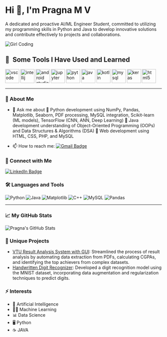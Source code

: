 # Hi 👋, I'm Pragna M V

A dedicated and proactive AI/ML Engineer Student, committed to utilizing my programming skills in Python and Java to develop innovative solutions and contribute effectively to projects and collaborations.


![Girl Coding](https://thumbs.dreamstime.com/b/girl-coding-web-page-girl-coding-web-page-listening-to-music-night-253185016.jpg)
<h2> 🚀 &nbsp;Some Tools I Have Used and Learned</h2>
<p align="left">
<img src="https://cdn.jsdelivr.net/gh/devicons/devicon/icons/vscode/vscode-original.svg" alt="vscode" width="45" height="45"/>
<img src="https://cdn.jsdelivr.net/gh/devicons/devicon/icons/intellij/intellij-original.svg" alt="intellij" width="45" height="45"/>
<img src="https://cdn.jsdelivr.net/gh/devicons/devicon/icons/androidstudio/androidstudio-original.svg" alt="android studio" width="45" height="45"/>
<img src="https://cdn.jsdelivr.net/gh/devicons/devicon/icons/jupyter/jupyter-original.svg" alt="jupyter" width="45" height="45"/>
<img src="https://cdn.jsdelivr.net/gh/devicons/devicon/icons/python/python-original.svg" alt="python" width="45" height="45"/>
<img src="https://cdn.jsdelivr.net/gh/devicons/devicon/icons/java/java-original.svg" alt="java" width="45" height="45"/>
<img src="https://cdn.jsdelivr.net/gh/devicons/devicon/icons/kotlin/kotlin-original.svg" alt="kotlin" width="45" height="45"/>
<img src="https://cdn.jsdelivr.net/gh/devicons/devicon/icons/mysql/mysql-original.svg" alt="mysql" width="45" height="45"/>
<img src="https://cdn.jsdelivr.net/gh/devicons/devicon/icons/keras/keras-original.svg" alt="keras" width="45" height="45"/>
<img src="https://cdn.jsdelivr.net/gh/devicons/devicon/icons/html5/html5-original.svg" alt="html5" width="45" height="45"/>
</p>

---

### 🌱 About Me
- 💬 Ask me about
🔹 Python development using NumPy, Pandas, Matplotlib, Seaborn, PDF processing, MySQL integration, Scikit-learn (ML models), TensorFlow (CNN, ANN, Deep Learning)
🔹 Java development understanding of Object-Oriented Programming (OOPs) and Data Structures & Algorithms (DSA)
🔹 Web development using HTML, CSS, PHP, and MySQL

- 📫 How to reach me: [![Gmail Badge](https://img.shields.io/badge/-khushipragna21@gmail.com-c14438?style=flat&logo=Gmail&logoColor=white&link=mailto:khushipragna21@gmail.com)](mailto:khushipragna21@gmail.com)

### 🚀 Connect with Me
[![LinkedIn Badge](https://img.shields.io/badge/-pragna-m-v-14ab74261-blue?style=flat&logo=Linkedin&logoColor=white&link=https://linkedin.com/in/pragna-m-v-14ab74261)](https://linkedin.com/in/pragna-m-v-14ab74261)

### 🛠 Languages and Tools
![Python](https://img.shields.io/badge/-Python-3776AB?logo=python&logoColor=white)
![Java](https://img.shields.io/badge/-Java-007396?logo=java&logoColor=white)
![Matplotlib](https://img.shields.io/badge/-Matplotlib-149ECA?logo=matplotlib&logoColor=white)
![C++](https://img.shields.io/badge/-C++-00599C?logo=c%2B%2B&logoColor=white)
![MySQL](https://img.shields.io/badge/-MySQL-4479A1?logo=mysql&logoColor=white)
![Pandas](https://img.shields.io/badge/-Pandas-150458?logo=pandas&logoColor=white)

---

### 📈 My GitHub Stats
![Pragna's GitHub Stats](https://github-readme-stats.vercel.app/api?username=pragnamv&show_icons=true&theme=radical)

### 📝 Unique Projects
- [VTU Result Analysis System with GUI](https://github.com/PragnaMV/VTU-Result-Analysis-System-with-GUI.git): Streamlined the process of result analysis by automating data extraction from PDFs, calculating CGPAs, and identifying the top achievers from complex datasets.
- [Handwritten Digit Recognizer](https://github.com/PragnaMV/Handwritten_digit_recognizer.git): Developed a digit recognition model using the MNIST dataset, incorporating data augmentation and regularization techniques to predict digits.

### ⚡ Interests
- 🤖 Artificial Intelligence
- 🧑‍💻 Machine Learning
- 📊 Data Science
- 🖥️ Python
- ☕ JAVA
